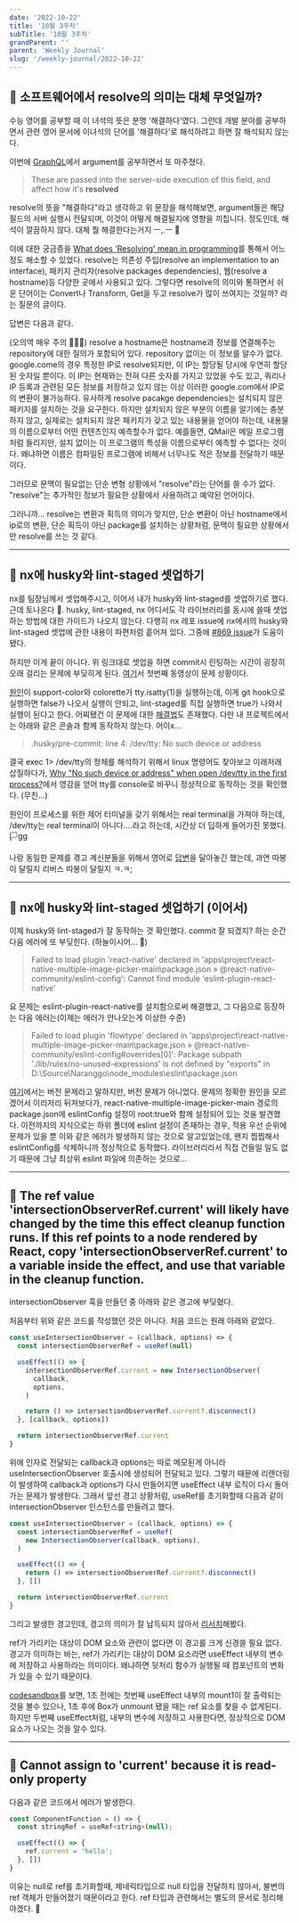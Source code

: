 ```yaml
---
date: '2022-10-22'
title: '10월 3주차'
subTitle: '10월 3주차'
grandParent: ''
parent: 'Weekly Journal'
slug: '/weekly-journal/2022-10-22'
---
```


## 📌 소프트웨어에서 resolve의 의미는 대체 무엇일까?

수능 영어를 공부할 때 이 녀석의 뜻은 분명 '해결하다'였다. 그런데 개발 분야를 공부하면서 관련 영어 문서에 이녀석의 단어를 '해결하다'로 해석하려고 하면 잘 해석되지 않는다.

이번에 [GraphQL](https://www.apollographql.com/blog/graphql/basics/the-anatomy-of-a-graphql-query/)에서 argument를 공부하면서 또 마주쳤다.

> These are passed into the server-side execution of this field, and affect how it's **resolved**

resolve의 뜻을 "해결하다"라고 생각하고 위 문장을 해석해보면, argument들은 해당 필드의 서버 실행시 전달되며, 이것이 어떻게 해결될지에 영향을 끼칩니다. 정도인데, 해석이 깔끔하지 않다. 대체 뭘 해결한다는거지 ㅡ,.ㅡ 🤯

이에 대한 궁금증을 [What does 'Resolving' mean in programming](https://softwareengineering.stackexchange.com/questions/302404/what-does-resolving-mean-in-programing)를 통해서 어느정도 해소할 수 있었다. resolve는 의존성 주입(resolve an implementation to an interface), 패키지 관리자(resolve packages dependencies), 웹(resolve a hostname)등 다양한 곳에서 사용되고 있다. 그렇다면 resolve의 의미와 통하면서 쉬운 단어이는 Convert나 Transform, Get을 두고 resolve가 많이 쓰여지는 것일까? 라는 질문의 글이다.

답변은 다음과 같다.

(오의역 매우 주의 🙇🏻‍♂️) resolve a hostname은 hostname과 정보를 연결해주는 repository에 대한 질의가 포함되어 있다. repository 없이는 이 정보를 알수가 없다. google.come의 경우 특정한 IP로 resolve되지만, 이 IP는 할당될 당시에 우연히 할당된 숫자일 뿐이다. 이 IP는 현재와는 전혀 다른 숫자를 가지고 있었을 수도 있고, 쿼리나 IP 등록과 관련된 모든 정보를 저장하고 있지 않는 이상 이러한 google.com에서 IP로의 변환이 불가능하다. 유사하게 resolve pacakge dependencies는 설치되지 않은 패키지를 설치하는 것을 요구한다. 하지만 설치되지 않은 부분의 이름을 알기에는 충분하지 않고, 실제로는 설치되지 않은 패키지가 갖고 있는 내용물을 얻어야 하는데, 내용물의 이름으로부터 어떤 컨텐츠인지 예측할수가 없다. 예를들면, QMail은 메일 프로그램처럼 들리지만, 설치 없이는 이 프로그램의 특성을 이름으로부터 예측할 수 없다는 것이다. 왜냐하면 이름은 컴파일된 프로그램에 비해서 너무나도 적은 정보를 전달하기 때문이다.

그러므로 문맥이 필요없는 단순 변형 상황에서 "resolve"라는 단어를 쓸 수가 없다. "resolve"는 추가적인 정보가 필요한 상황에서 사용하려고 예약된 언어이다.

그러니까... resolve는 변환과 획득의 의미가 맞지만, 단순 변환이 아닌 hostname에서 ip로의 변환, 단순 획득이 아닌 package를 설치하는 상황처럼, 문맥이 필요한 상황에서만 resolve를 쓰는 것 같다.

---

## 📌 nx에 husky와 lint-staged 셋업하기

nx를 팀장님께서 셋업해주시고, 이어서 내가 husky와 lint-staged를 셋업하기로 했다. 근데 토나온다 🤯. husky, lint-staged, nx 어디서도 각 라이브러리를 동시에 쓸때 셋업하는 방법에 대한 가이드가 나오지 않는다. 다행히 nx 레포 issue에 nx에서의 husky와 lint-staged 셋업에 관한 내용이 파편처럼 흩어져 있다. 그중에 [#869 issue](https://github.com/nrwl/nx/issues/869#issuecomment-1022345603)가 도움이 됐다.

하지만 이게 끝이 아니다. 위 링크대로 셋업을 하면 commit시 린팅하는 시간이 굉장히 오래 걸리는 문제에 부딪히게 된다. [여기](https://github.com/typicode/husky/issues/968#issuecomment-1238185342)서 첫번째 동영상이 문제 상황이다.

[원인](https://github.com/typicode/husky/issues/968#issuecomment-1141129105)이 support-color와 colorette가 tty.isatty(1)을 실행하는데, 이게 git hook으로 실행하면 false가 나오서 실행이 안되고, lint-staged를 직접 실행하면 true가 나와서 실행이 된다고 한다. 어찌됐건 이 문제에 대한 [해결법](https://github.com/typicode/husky/issues/968#issuecomment-1176848345)도 존재했다. 다만 내 프로젝트에서는 아래와 같은 콘솔과 함께 동작하지 않는다. 어이x...

> .husky/pre-commit: line 4: /dev/tty: No such device or address

결국 exec 1> /dev/tty의 정체를 해석하기 위해서 linux 명령어도 찾아보고 이래저래 삽질하다가, [Why "No such device or address" when open /dev/tty in the first process?](https://unix.stackexchange.com/questions/692257/why-no-such-device-or-address-when-open-dev-tty-in-the-first-process/)에서 영감을 얻어 tty를 console로 바꾸니 정상적으로 동작하는 것을 확인했다. (무친...)

원인이 프로세스를 위한 제어 터미널을 갖기 위해서는 real terminal을 가져야 하는데, /dev/tty는 real terminal이 아니다....라고 하는데, 시간상 더 딥하게 들어가진 못했다. 🏳️gg

나랑 동일한 문제를 겪고 계신분들을 위해서 영어로 [답변](https://github.com/typicode/husky/issues/968#issuecomment-1280433651)을 달아놓긴 했는데, 과연 따봉이 달릴지 리버스 따봉이 달릴지 ㅋ.ㅋ;

---

## 📌 nx에 husky와 lint-staged 셋업하기 (이어서)

이제 husky와 lint-staged가 잘 동작하는 것 확인했다. commit 잘 되겠지? 하는 순간 다음 에러에 또 부딪힌다. (하늘이시어... 🤯)

> Failed to load plugin 'react-native' declared in 'apps\project\react-native-multiple-image-picker-main\package.json » @react-native-community/eslint-config': Cannot find module 'eslint-plugin-react-native'

요 문제는 eslint-plugin-react-native를 설치함으로써 해결했고, 그 다음으로 등장하는 다음 에러는(이제는 에러가 안나오는게 이상한 수준)

> Failed to load plugin 'flowtype' declared in 'apps\project\react-native-multiple-image-picker-main\package.json » @react-native-community/eslint-config#overrides[0]': Package subpath './lib/rules/no-unused-expressions' is not defined by "exports" in D:\Source\Naranggo\node_modules\eslint\package.json

[여기](https://github.com/facebook/react-native/issues/32528)에서는 버전 문제라고 말하지만, 버전 문제가 아니었다. 문제의 정확한 원인을 모르겠어서 이리저리 뒤져보다가, react-native-multiple-image-picker-main 경로의 package.json에 eslintConfig 설정이 root:true와 함께 설정되어 있는 것을 발견했다. 이전까지의 지식으로는 하위 폴더에 eslint 설정이 존재하는 경우, 적용 우선 순위에 문제가 있을 뿐 이와 같은 에러가 발생하지 않는 것으로 알고있었는데, 왠지 찝찝해서 eslintConfig를 삭제하니까 정상적으로 동작했다. 라이브러리라서 직접 건들일 일도 없기 때문에 그냥 최상위 eslint 파일에 의존하는 것으로...

---

## 📌 The ref value 'intersectionObserverRef.current' will likely have changed by the time this effect cleanup function runs. If this ref points to a node rendered by React, copy 'intersectionObserverRef.current' to a variable inside the effect, and use that variable in the cleanup function.

intersectionObserver 훅을 만들던 중 아래와 같은 경고에 부딪혔다.

[](./error.png)

처음부터 위와 같은 코드를 작성했던 것은 아니다. 처음 코드는 원래 아래와 같았다.

```javascript
const useIntersectionObserver = (callback, options) => {
  const intersectionObserverRef = useRef(null)

  useEffect(() => {
    intersectionObserverRef.current = new IntersectionObserver(
      callback,
      options,
    )

    return () => intersectionObserverRef.current?.disconnect()
  }, [callback, options])

  return intersectionObserverRef.current
}
```

위에 인자로 전달되는 callback과 options는 따로 메모된게 아니라 useIntersectionObserver 호출시에 생성되어 전달되고 있다. 그렇기 때문에 리렌더링이 발생하여 callback과 options가 다시 만들어지면 useEffect 내부 로직이 다시 돌아가는 문제가 발생한다. 그래서 앞선 경고 상황처럼, useRef를 초기화할때 다음과 같이 intersectionObserver 인스턴스를 만들려고 했다.

```javascript
const useIntersectionObserver = (callback, options) => {
  const intersectionObserverRef = useRef(
    new IntersectionObserver(callback, options),
  )

  useEffect(() => {
    return () => intersectionObserverRef.current?.disconnect()
  }, [])

  return intersectionObserverRef.current
}
```

그리고 발생한 경고인데, 경고의 의미가 잘 납득되지 않아서 [리서치](https://github.com/facebook/react/issues/15841#issuecomment-500133759)해봤다.

ref가 가리키는 대상이 DOM 요소와 관련이 없다면 이 경고를 크게 신경쓸 필요 없다. 경고가 의미하는 바는, ref가 가리키는 대상이 DOM 요소라면 useEffect 내부의 변수에 저장하고 사용하라는 의미이다. 왜냐하면 뒷처리 함수가 실행될 때 컴포넌트의 변화가 있을 수 있기 때문이다.

[codesandbox](https://codesandbox.io/s/react-useeffect-useref-warning-407fj)를 보면, 1초 전에는 첫번째 useEffect 내부의 mount1이 잘 출력되는 것을 볼수 있으나, 1초 후에 Box가 unmount 됐을 때는 ref 요소를 찾을 수 없게된다. 하지만 두번째 useEffect처럼, 내부의 변수에 저장하고 사용한다면, 정상적으로 DOM 요소가 나오는 것을 알수 있다.

---

## 📌 Cannot assign to 'current' because it is read-only property

다음과 같은 코드에서 에러가 발생한다.

```javascript
const ComponentFunction = () => {
  const stringRef = useRef<string>(null);

  useEffect(() => {
    ref.current = 'hello';
  }, [])
}
```

이유는 null로 ref를 초기화할때, 제네릭타입으로 null 타입을 전달하지 않아서, 불변의 ref 객체가 만들어졌기 때문이라고 한다. ref 타입과 관련해서는 별도의 문서로 정리해야겠다. 🤔
